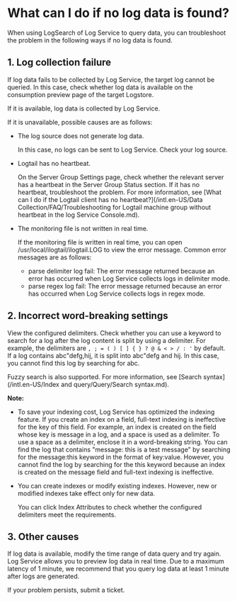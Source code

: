 # What can I do if no log data is found?

When using LogSearch of Log Service to query data, you can troubleshoot the problem in the following ways if no log data is found.

## 1. Log collection failure

If log data fails to be collected by Log Service, the target log cannot be queried. In this case, check whether log data is available on the consumption preview page of the target Logstore.

If it is available, log data is collected by Log Service.

If it is unavailable, possible causes are as follows:

-   The log source does not generate log data.

    In this case, no logs can be sent to Log Service. Check your log source.

-   Logtail has no heartbeat.

    On the Server Group Settings page, check whether the relevant server has a heartbeat in the Server Group Status section. If it has no heartbeat, troubleshoot the problem. For more information, see [What can I do if the Logtail client has no heartbeat?](/intl.en-US/Data Collection/FAQ/Troubleshooting for Logtail machine group without heartbeat in the log Service Console.md).

-   The monitoring file is not written in real time.

    If the monitoring file is written in real time, you can open /usr/local/ilogtail/ilogtail.LOG to view the error message. Common error messages are as follows:

    -   parse delimiter log fail: The error message returned because an error has occurred when Log Service collects logs in delimiter mode.
    -   parse regex log fail: The error message returned because an error has occurred when Log Service collects logs in regex mode.

## 2. Incorrect word-breaking settings

View the configured delimiters. Check whether you can use a keyword to search for a log after the log content is split by using a delimiter. For example, the delimiters are `, ; = ( ) [ ] { } ? @ & < > / : '` by default. If a log contains abc"defg,hij, it is split into abc"defg and hij. In this case, you cannot find this log by searching for abc.

Fuzzy search is also supported. For more information, see [Search syntax](/intl.en-US/Index and query/Query/Search syntax.md).

**Note:**

-   To save your indexing cost, Log Service has optimized the indexing feature. If you create an index on a field, full-text indexing is ineffective for the key of this field. For example, an index is created on the field whose key is message in a log, and a space is used as a delimiter. To use a space as a delimiter, enclose it in a word-breaking string. You can find the log that contains "message: this is a test message" by searching for the message:this keyword in the format of key:value. However, you cannot find the log by searching for the this keyword because an index is created on the message field and full-text indexing is ineffective.
-   You can create indexes or modify existing indexes. However, new or modified indexes take effect only for new data.

    You can click Index Attributes to check whether the configured delimiters meet the requirements.


## 3. Other causes

If log data is available, modify the time range of data query and try again. Log Service allows you to preview log data in real time. Due to a maximum latency of 1 minute, we recommend that you query log data at least 1 minute after logs are generated.

If your problem persists, submit a ticket.

